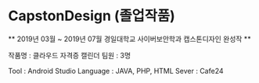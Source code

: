 # CapstonDesign (졸업작품)
** 2019년 03월 ~ 2019년 07월 경일대학교 사이버보안학과 캡스톤디자인 완성작 **

작품명 : 클라우드 자격증 캘린더 
팀원 : 3명

Tool : Android Studio 
Language : JAVA, PHP, HTML
Sever : Cafe24
